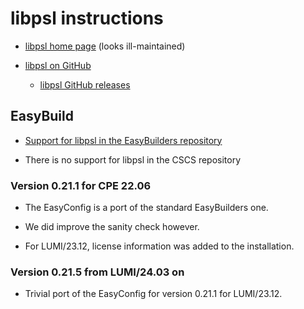 # libpsl instructions

-   [libpsl home page](https://rockdaboot.github.io/libpsl/) (looks ill-maintained)

-   [libpsl on GitHub](https://github.com/rockdaboot/libpsl)

    -   [libpsl GitHub releases](https://github.com/rockdaboot/libpsl/releases)

## EasyBuild

-   [Support for libpsl in the EasyBuilders repository](https://github.com/easybuilders/easybuild-easyconfigs/tree/develop/easybuild/easyconfigs/l/libpsl)

-   There is no support for libpsl in the CSCS repository

### Version 0.21.1 for CPE 22.06

-   The EasyConfig is a port of the standard EasyBuilders one.

-   We did improve the sanity check however.

-   For LUMI/23.12, license information was added to the installation.


### Version 0.21.5 from LUMI/24.03 on

-   Trivial port of the EasyConfig for version 0.21.1 for LUMI/23.12.
